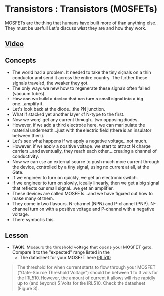 # Transistors : Transistors (MOSFETs)
MOSFETs are the thing that humans have built more of than anything else. They must be useful! Let's discuss what they are and how they work.

## [Video](https://vimeo.com/1032452466)

## Concepts
- The world had a problem. It needed to take the tiny signals on a thin conductor and send it across the entire country. The further these signals traveled, the weaker they got.
- The only ways we new how to regenerate these signals often failed (vacuum tubes).
- How can we build a device that can turn a small signal into a big one...amplify it.
- Let's look back at the diode...the PN junction.
- What if stacked yet another layer of N-type to the first.
- Now we won;t get any current through...two opposing diodes.
- However, if we add a third electrode here, we can manipulate the material underneath...just with the electric field (there is an insulator between them).
- Let's see what happens if we apply a negative voltage...not much.
- However, if we apply a positive voltage, we start to attract N charge carriers...and eventually, they reach each other....creating a channel of conductivity.
- Now we can use an external source to push much more current through the device, controlled by a tiny signal, using no current at all, at the Gate.
- If we engineer to turn on quickly, we get an electronic switch.
- If we engineer to turn on slowly, ideally linearly, then we get a big signal that reflects our small signal...we get an amplifier.
- These devices are called MOSFETs...and we have figured out how to make many of them.
- They come in two flavours. N-channel (NPN) and P-channel (PNP). N-channel turn on with a positive voltage and P-channel with a negative voltage.
- There symbol is this.

## Lesson

- **TASK**: Measure the threshold voltage that opens your MOSFET gate. Compare it to the "expected" range listed in the 
    - The datasheet for your MOSFET here [IRL510](/boxes/transistors/_resources/datasheets/IRL510.pdf)
> The threshold for when current starts to flow through your MOSFET ("Gate-Source Threshold Voltage") should be between 1 to 3 vols for the IRL510. However, the amount of current it allows will rise rapidly up to (and beyond) 5 Volts for the IRL510. Check the datasheet (Figure 3). 
